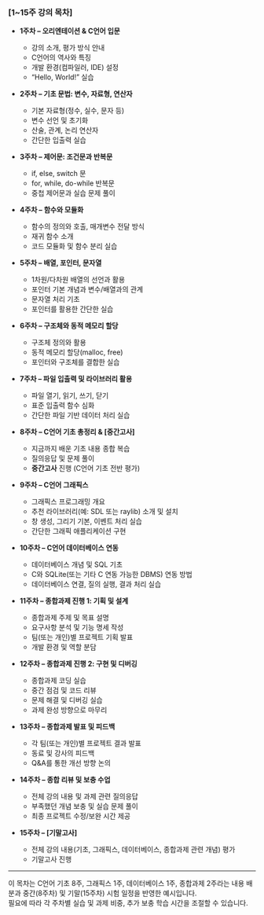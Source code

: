 
### **[1~15주 강의 목차]**

- **1주차 – 오리엔테이션 & C언어 입문**  
  - 강의 소개, 평가 방식 안내  
  - C언어의 역사와 특징  
  - 개발 환경(컴파일러, IDE) 설정  
  - “Hello, World!” 실습

- **2주차 – 기초 문법: 변수, 자료형, 연산자**  
  - 기본 자료형(정수, 실수, 문자 등)  
  - 변수 선언 및 초기화  
  - 산술, 관계, 논리 연산자  
  - 간단한 입출력 실습

- **3주차 – 제어문: 조건문과 반복문**  
  - if, else, switch 문  
  - for, while, do-while 반복문  
  - 중첩 제어문과 실습 문제 풀이

- **4주차 – 함수와 모듈화**  
  - 함수의 정의와 호출, 매개변수 전달 방식  
  - 재귀 함수 소개  
  - 코드 모듈화 및 함수 분리 실습

- **5주차 – 배열, 포인터, 문자열**  
  - 1차원/다차원 배열의 선언과 활용  
  - 포인터 기본 개념과 변수/배열과의 관계  
  - 문자열 처리 기초  
  - 포인터를 활용한 간단한 실습

- **6주차 – 구조체와 동적 메모리 할당**  
  - 구조체 정의와 활용  
  - 동적 메모리 할당(malloc, free)  
  - 포인터와 구조체를 결합한 실습

- **7주차 – 파일 입출력 및 라이브러리 활용**  
  - 파일 열기, 읽기, 쓰기, 닫기  
  - 표준 입출력 함수 심화  
  - 간단한 파일 기반 데이터 처리 실습

- **8주차 – C언어 기초 총정리 & **[중간고사]****  
  - 지금까지 배운 기초 내용 종합 복습  
  - 질의응답 및 문제 풀이  
  - **중간고사** 진행 (C언어 기초 전반 평가)

- **9주차 – C언어 그래픽스**  
  - 그래픽스 프로그래밍 개요  
  - 추천 라이브러리(예: SDL 또는 raylib) 소개 및 설치  
  - 창 생성, 그리기 기본, 이벤트 처리 실습  
  - 간단한 그래픽 애플리케이션 구현

- **10주차 – C언어 데이터베이스 연동**  
  - 데이터베이스 개념 및 SQL 기초  
  - C와 SQLite(또는 기타 C 연동 가능한 DBMS) 연동 방법  
  - 데이터베이스 연결, 질의 실행, 결과 처리 실습

- **11주차 – 종합과제 진행 1: 기획 및 설계**  
  - 종합과제 주제 및 목표 설명  
  - 요구사항 분석 및 기능 명세 작성  
  - 팀(또는 개인)별 프로젝트 기획 발표  
  - 개발 환경 및 역할 분담

- **12주차 – 종합과제 진행 2: 구현 및 디버깅**  
  - 종합과제 코딩 실습  
  - 중간 점검 및 코드 리뷰  
  - 문제 해결 및 디버깅 실습  
  - 과제 완성 방향으로 마무리

- **13주차 – 종합과제 발표 및 피드백**  
  - 각 팀(또는 개인)별 프로젝트 결과 발표  
  - 동료 및 강사의 피드백  
  - Q&A를 통한 개선 방향 논의

- **14주차 – 종합 리뷰 및 보충 수업**  
  - 전체 강의 내용 및 과제 관련 질의응답  
  - 부족했던 개념 보충 및 실습 문제 풀이  
  - 최종 프로젝트 수정/보완 시간 제공

- **15주차 – **[기말고사]****  
  - 전체 강의 내용(기초, 그래픽스, 데이터베이스, 종합과제 관련 개념) 평가  
  - 기말고사 진행

---

이 목차는 C언어 기초 8주, 그래픽스 1주, 데이터베이스 1주, 종합과제 2주라는 내용 배분과 중간(8주차) 및 기말(15주차) 시험 일정을 반영한 예시입니다.  
필요에 따라 각 주차별 실습 및 과제 비중, 추가 보충 학습 시간을 조절할 수 있습니다.

